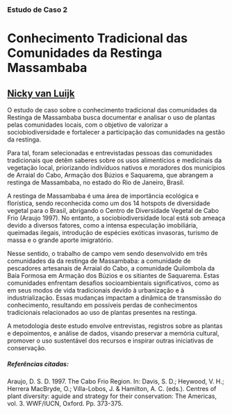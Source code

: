 ### Estudo de Caso 2
# Conhecimento Tradicional das Comunidades da Restinga Massambaba
## [Nicky van Luijk](http://lattes.cnpq.br/3013537979299517)

O estudo de caso sobre o conhecimento tradicional das comunidades da Restinga de Massambaba busca documentar e analisar o uso de plantas pelas comunidades locais, com o objetivo de valorizar a sociobiodiversidade e fortalecer a participação das comunidades na gestão da restinga.

Para tal, foram selecionadas  e entrevistadas pessoas das comunidades tradicionais que detêm  saberes sobre os usos alimentícios e medicinais da vegetação local, priorizando  indivíduos nativos e moradores dos municípios de Arraial do Cabo, Armação dos Búzios e Saquarema, que abrangem a restinga de Massambaba, no estado  do Rio de Janeiro, Brasil. 

A restinga de Massambaba é uma área de importância ecológica e florística, sendo reconhecida como um dos 14 hotspots de diversidade vegetal para o Brasil, abrigando o Centro de Diversidade Vegetal de Cabo Frio (Araujo 1997). No entanto, a sociobiodiversidade local está sob ameaça devido a diversos fatores, como a intensa especulação imobiliária, queimadas ilegais, introdução de espécies exóticas invasoras, turismo de massa e o grande aporte imigratório.

Nesse sentido, o trabalho de campo vem sendo desenvolvido em três comunidades da da restinga de Massambaba: a comunidade de pescadores artesanais de Arraial do Cabo, a comunidade Quilombola da Baía Formosa em Armação dos Búzios e os sitiantes de Saquarema. Estas comunidades enfrentam desafios socioambientais significativos, como as em seus modos de vida tradicionais devido à urbanização e à industrialização. Essas mudanças  impactam a  dinâmica de transmissão do conhecimento, resultando em  possíveis perdas de conhecimentos tradicionais relacionados ao uso de plantas presentes na restinga.

A metodologia deste estudo envolve entrevistas, registros sobre as plantas e depoimentos, e análise de dados, visando preservar a memória cultural, promover o uso sustentável dos recursos e inspirar outras iniciativas de conservação.

##### Referências citadas:
Araujo, D. S. D. 1997. The Cabo Frio Region. In: Davis, S. D.; Heywood, V. H.; Herrera MacBryde, O.; Villa-Lobos, J. & Hamilton, A. C. (eds.). Centres of plant diversity: aguide and strategy for their conservation: The Americas, vol. 3. WWF/IUCN, Oxford. Pp. 373-375.
